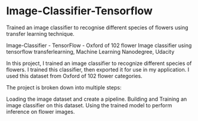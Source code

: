 # Image-Classifier-Tensorflow


Trained an image classifier to recognise different species of flowers using transfer learning technique.

Image-Classifier - TensorFlow - Oxford of 102 flower Image classifier using tensorflow transferlearning, Machine Learning Nanodegree, Udacity

In this project, I trained an image classifier to recognize different species of flowers. I trained this classifier, then exported it for use in my application. I used this dataset from Oxford of 102 flower categories.

The project is broken down into multiple steps:

Loading the image dataset and create a pipeline. Building and Training an image classifier on this dataset. Using the trained model to perform inference on flower images.
